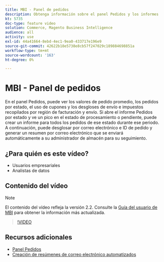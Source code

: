 ```yaml
---
title: MBI - Panel de pedidos
description: Obtenga información sobre el panel Pedidos y los informes que facilitan la administración de pedidos y ventas de productos.
kt: 5735
doc-type: feature video
solution: Commerce, Magento Business Intelligence
audience: all
activity: use
exl-id: 44a41664-8ebd-4ec1-9ea0-433717e196e9
source-git-commit: 42622b18e5738e8cb57f247029c189884698851a
workflow-type: tm+mt
source-wordcount: '163'
ht-degree: 0%

---
```


# MBI - Panel de pedidos

En el panel Pedidos, puede ver los valores de pedido promedio, los pedidos por estado, el uso de cupones y los desgloses de envío e impuestos recopilados por región de facturación y envío. Si abre el informe Pedidos por estado y ve un pico en el estado de procesamiento o pendiente, puede crear un informe para todos los pedidos de ese estado durante ese periodo. A continuación, puede desglosar por correo electrónico e ID de pedido y generar un resumen por correo electrónico que se enviará automáticamente a su administrador de almacén para su seguimiento.


## ¿Para quién es este vídeo?

- Usuarios empresariales
- Analistas de datos

## Contenido del vídeo

>[!NOTE]
>
>El contenido del vídeo refleja la versión 2.2. Consulte la [Guía del usuario de MBI](https://docs.magento.com/mbi/) para obtener la información más actualizada.

>[!VIDEO](https://video.tv.adobe.com/v/35989?quality=12&learn=on)

## Recursos adicionales

- [Panel Pedidos](https://docs.magento.com/mbi/data-user/dashboards/dashboards-pro.html#orders)
- [Creación de resúmenes de correo electrónico automatizados](https://docs.magento.com/mbi/data-user/export-data/email-summaries.html)
